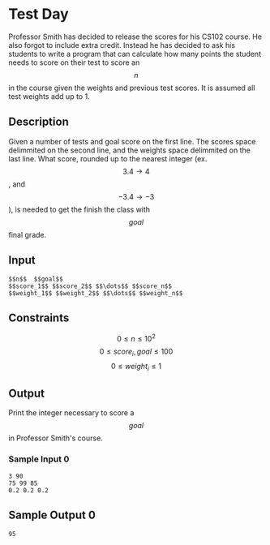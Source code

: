 # Test Day

Professor Smith has decided to release the scores for his CS102 course. He also
forgot to include extra credit. Instead he has decided to ask his students to
write a program that can calculate how many points the student needs to score on
their test to score an $$n$$ in the course given the weights and previous test
scores. It is assumed all test weights add up to 1.

## Description

Given a number of tests and goal score on the first line. The scores space delimmited on the
second line, and the weights space delimmited on the last line. What score,
rounded up to the nearest integer (ex. $$3.4 \rightarrow 4$$, and $$-3.4
\rightarrow -3$$), is needed to get the finish the class with $$goal$$ final
grade.

## Input

```
$$n$$  $$goal$$
$$score_1$$ $$score_2$$ $$\dots$$ $$score_n$$
$$weight_1$$ $$weight_2$$ $$\dots$$ $$weight_n$$
```

## Constraints

$$0 \leq n \leq 10^2$$
$$0 \leq score_i, goal \leq 100$$
$$0 \leq weight_i \leq 1$$


## Output
Print the integer necessary to score a $$goal$$ in Professor Smith's course.

### Sample Input 0

```
3 90
75 99 85
0.2 0.2 0.2
```

## Sample Output 0

```
95
```
